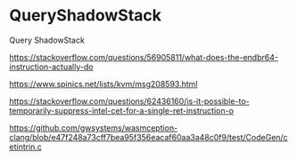 # QueryShadowStack
Query ShadowStack

https://stackoverflow.com/questions/56905811/what-does-the-endbr64-instruction-actually-do

https://www.spinics.net/lists/kvm/msg208593.html

https://stackoverflow.com/questions/62436160/is-it-possible-to-temporarily-suppress-intel-cet-for-a-single-ret-instruction-o

https://github.com/gwsystems/wasmception-clang/blob/e47f248a73cff7bea95f356eacaf60aa3a48c0f9/test/CodeGen/cetintrin.c
